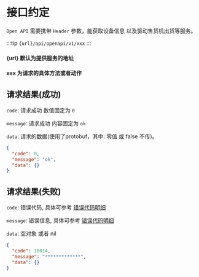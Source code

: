 # 接口约定

`Open API` 需要携带 `Header` 参数，能获取设备信息 以及驱动售货机出货等服务。

:::tip
```{url}/api/openapi/v1/xxx```
:::

#### {url} 默认为提供服务的地址

#### xxx 为请求的具体方法或者动作

## 请求结果(成功)

`code`: 请求成功 数值固定为 `0`

`message`: 请求成功 内容固定为 `ok`

`data`: 请求的数据(使用了protobuf，其中: 零值 或 false 不传)。

```json
{
  "code": 0,
  "message": "ok",
  "data": {}
}
```

## 请求结果(失败)

`code`: 错误代码, 具体可参考 [错误代码明细](../error_code.md)

`message`: 错误信息, 具体可参考 [错误代码明细](../error_code.md)

`data`: 空对象 或者 nil

```json
{
  "code": 10014,
  "message": "*************",
  "data": {}
}
```

